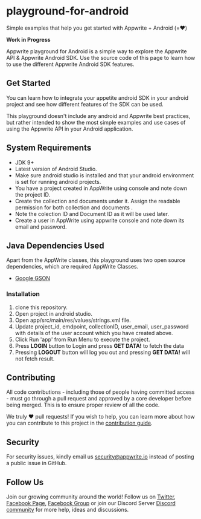 # playground-for-android
Simple examples that help you get started with Appwrite + Android (=❤️)

**Work in Progress**

Appwrite playground for Android is a simple way to explore the Appwrite API & Appwrite Android SDK. Use the source code of this page to learn how to use the different Appwrite Android SDK features.

## Get Started

You can learn how to integrate your appetite android SDK in your android project and see how different features of the SDK can be used. 

This playground doesn't include any android and Appwrite best practices, but rather intended to show the most simple examples and use cases of using the Appwrite API in your Android application.

## System Requirements 
* JDK 9+
* Latest version of Android Studio.
* Make sure android studio is installed and that your android environment is set for running android projects.
* You have a project created in AppWrite using console and note down the project ID.
* Create the collection and documents under it. Assign the readable permission for both collection and documents .
* Note the colection ID and Document ID as it will be used later.
* Create a user in AppWrite using appwrite console and note down its email and password.  
 

## Java Dependencies Used

Apart from the AppWrite classes, this playground uses two open source dependencies, which are required AppWrite Classes.
* [Google GSON](https://github.com/google/gson) 

### Installation
1. clone this repository.
2. Open project in android studio.
3. Open  app/src/main/res/values/strings.xml file.
4. Update project_id, emdpoint, collectionID, user_email, user_password with details of the user account which you have created above.  
5. Click Run 'app' from Run Menu to execute the project. 
6. Press **LOGIN** button to Login and press **GET DATA!** to fetch the data
7. Pressing **LOGOUT** button will log you out and pressing **GET DATA!** will not fetch result.

## Contributing

All code contributions - including those of people having committed access - must go through a pull request and approved by a core developer before being merged. This is to ensure proper review of all the code.

We truly ❤️ pull requests! If you wish to help, you can learn more about how you can contribute to this project in the [contribution guide]([CONTRIBUTING.md](https://github.com/appwrite/appwrite/blob/master/CONTRIBUTING.md)).

## Security

For security issues, kindly email us [security@appwrite.io](mailto:security@appwrite.io) instead of posting a public issue in GitHub.

## Follow Us

Join our growing community around the world! Follow us on [Twitter](https://twitter.com/appwrite_io), [Facebook Page](https://www.facebook.com/appwrite.io), [Facebook Group](https://www.facebook.com/groups/appwrite.developers/) or join our Discord Server [Discord community](https://discord.gg/GSeTUeA) for more help, ideas and discussions.  
